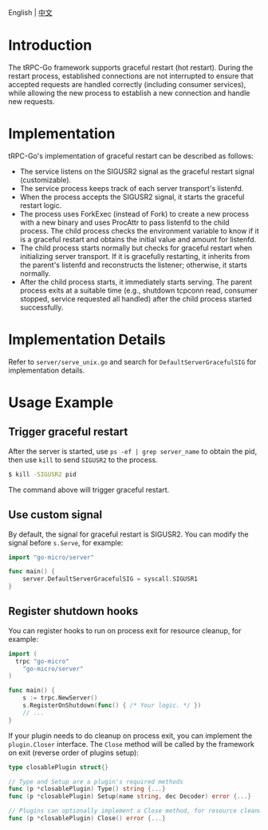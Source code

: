 English | [中文](graceful_restart.zh_CN.md)

# Introduction

The tRPC-Go framework supports graceful restart (hot restart). During the restart process, established connections are not interrupted to ensure that accepted requests are handled correctly (including consumer services), while allowing the new process to establish a new connection and handle new requests.

# Implementation

tRPC-Go's implementation of graceful restart can be described as follows:
- The service listens on the SIGUSR2 signal as the graceful restart signal (customizable).
- The service process keeps track of each server transport's listenfd.
- When the process accepts the SIGUSR2 signal, it starts the graceful restart logic.
- The process uses ForkExec (instead of Fork) to create a new process with a new binary and uses ProcAttr to pass listenfd to the child process. The child process checks the environment variable to know if it is a graceful restart and obtains the initial value and amount for listenfd.
- The child process starts normally but checks for graceful restart when initializing server transport. If it is gracefully restarting, it inherits from the parent's listenfd and reconstructs the listener; otherwise, it starts normally.
- After the child process starts, it immediately starts serving. The parent process exits at a suitable time (e.g., shutdown tcpconn read, consumer stopped, service requested all handled) after the child process started successfully.

# Implementation Details

Refer to `server/serve_unix.go` and search for `DefaultServerGracefulSIG` for implementation details.

# Usage Example

## Trigger graceful restart

After the server is started, use `ps -ef | grep server_name` to obtain the pid, then use `kill` to send `SIGUSR2` to the process.

```bash
$ kill -SIGUSR2 pid
```

The command above will trigger graceful restart.

## Use custom signal

By default, the signal for graceful restart is SIGUSR2. You can modify the signal before `s.Serve`, for example:

```go
import "go-micro/server"

func main() {
    server.DefaultServerGracefulSIG = syscall.SIGUSR1
}
```

## Register shutdown hooks

You can register hooks to run on process exit for resource cleanup, for example:

```go
import (
  trpc "go-micro"
    "go-micro/server"
)

func main() {
    s := trpc.NewServer()
    s.RegisterOnShutdown(func() { /* Your logic. */ })
    // ...
}
```

If your plugin needs to do cleanup on process exit, you can implement the `plugin.Closer` interface. The `Close` method will be called by the framework on exit (reverse order of plugins setup):

```go
type closablePlugin struct{}

// Type and Setup are a plugin's required methods
func (p *closablePlugin) Type() string {...}
func (p *closablePlugin) Setup(name string, dec Decoder) error {...}

// Plugins can optionally implement a Close method, for resource cleanup on process exit
func (p *closablePlugin) Close() error {...}
```
